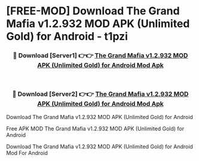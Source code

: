 # [FREE-MOD] Download The Grand Mafia v1.2.932 MOD APK (Unlimited Gold) for Android - t1pzi


<div align="center">
<h3>🔴 Download [Server1] 👉👉 <a href="https://apk-comot.site?title=The_Grand_Mafia_v1.2.932_MOD_APK_(Unlimited_Gold)_for_Android">The Grand Mafia v1.2.932 MOD APK (Unlimited Gold) for Android Mod Apk</a></h3><br>

<h3>🔴 Download [Server2] 👉👉 <a href="https://apk-comot.site?title=The_Grand_Mafia_v1.2.932_MOD_APK_(Unlimited_Gold)_for_Android">The Grand Mafia v1.2.932 MOD APK (Unlimited Gold) for Android Mod Apk</a></h3>
</div>



Download The Grand Mafia v1.2.932 MOD APK (Unlimited Gold) for Android 

Free APK MOD The Grand Mafia v1.2.932 MOD APK (Unlimited Gold) for Android 

Download The Grand Mafia v1.2.932 MOD APK (Unlimited Gold) for Android Mod For Android
